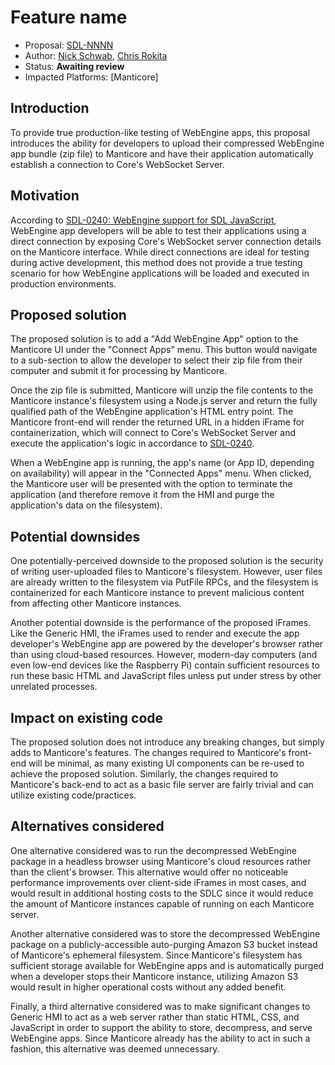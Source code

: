 # Feature name

* Proposal: [SDL-NNNN](NNNN-webengine-app-testing.md)
* Author: [Nick Schwab](https://github.com/nickschwab), [Chris Rokita](https://github.com/crokita)
* Status: **Awaiting review**
* Impacted Platforms: [Manticore]

## Introduction

 To provide true production-like testing of WebEngine apps, this proposal introduces the ability for developers to upload their compressed WebEngine app bundle (zip file) to Manticore and have their application automatically establish a connection to Core's WebSocket Server.

## Motivation

According to [SDL-0240: WebEngine support for SDL JavaScript](https://github.com/smartdevicelink/sdl_evolution/blob/master/proposals/0240-sdl-js-pwa.md), WebEngine app developers will be able to test their applications using a direct connection by exposing Core's WebSocket server connection details on the Manticore interface. While direct connections are ideal for testing during active development, this method does not provide a true testing scenario for how WebEngine applications will be loaded and executed in production environments.

## Proposed solution

The proposed solution is to add a "Add WebEngine App" option to the Manticore UI under the "Connect Apps" menu. This button would navigate to a sub-section to allow the developer to select their zip file from their computer and submit it for processing by Manticore.

Once the zip file is submitted, Manticore will unzip the file contents to the Manticore instance's filesystem using a Node.js server and return the fully qualified path of the WebEngine application's HTML entry point. The Manticore front-end will render the returned URL in a hidden iFrame for containerization, which will connect to Core's WebSocket Server and execute the application's logic in accordance to [SDL-0240](https://github.com/smartdevicelink/sdl_evolution/blob/master/proposals/0240-sdl-js-pwa.md).

When a WebEngine app is running, the app's name (or App ID, depending on availability) will appear in the "Connected Apps" menu. When clicked, the Manticore user will be presented with the option to terminate the application (and therefore remove it from the HMI and purge the application's data on the filesystem).

## Potential downsides

One potentially-perceived downside to the proposed solution is the security of writing user-uploaded files to Manticore's filesystem. However, user files are already written to the filesystem via PutFile RPCs, and the filesystem is containerized for each Manticore instance to prevent malicious content from affecting other Manticore instances.

Another potential downside is the performance of the proposed iFrames. Like the Generic HMI, the iFrames used to render and execute the app developer's WebEngine app are powered by the developer's browser rather than using cloud-based resources. However, modern-day computers (and even low-end devices like the Raspberry Pi) contain sufficient resources to run these basic HTML and JavaScript files unless put under stress by other unrelated processes.

## Impact on existing code

The proposed solution does not introduce any breaking changes, but simply adds to Manticore's features. The changes required to Manticore's front-end will be minimal, as many existing UI components can be re-used to achieve the proposed solution. Similarly, the changes required to Manticore's back-end to act as a basic file server are fairly trivial and can utilize existing code/practices.

## Alternatives considered

One alternative considered was to run the decompressed WebEngine package in a headless browser using Manticore's cloud resources rather than the client's browser. This alternative would offer no noticeable performance improvements over client-side iFrames in most cases, and would result in additional hosting costs to the SDLC since it would reduce the amount of Manticore instances capable of running on each Manticore server.

Another alternative considered was to store the decompressed WebEngine package on a publicly-accessible auto-purging Amazon S3 bucket instead of Manticore's ephemeral filesystem. Since Manticore's filesystem has sufficient storage available for WebEngine apps and is automatically purged when a developer stops their Manticore instance, utilizing Amazon S3 would result in higher operational costs without any added benefit.

Finally, a third alternative considered was to make significant changes to Generic HMI to act as a web server rather than static HTML, CSS, and JavaScript in order to support the ability to store, decompress, and serve WebEngine apps. Since Manticore already has the ability to act in such a fashion, this alternative was deemed unnecessary.